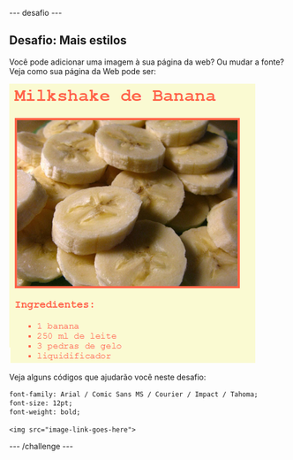 \--- desafio \---

## Desafio: Mais estilos

Você pode adicionar uma imagem à sua página da web? Ou mudar a fonte? Veja como sua página da Web pode ser:

![screenshot](images/recipe-final.png)

Veja alguns códigos que ajudarão você neste desafio:

    font-family: Arial / Comic Sans MS / Courier / Impact / Tahoma;
    font-size: 12pt;
    font-weight: bold;
    
    <img src="image-link-goes-here">
    

\--- /challenge \---